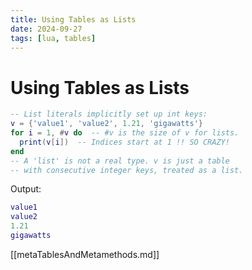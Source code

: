 ```yaml
---
title: Using Tables as Lists
date: 2024-09-27
tags: [lua, tables]
---
```


# Using Tables as Lists

```lua
-- List literals implicitly set up int keys:
v = {'value1', 'value2', 1.21, 'gigawatts'}
for i = 1, #v do  -- #v is the size of v for lists.
  print(v[i])  -- Indices start at 1 !! SO CRAZY!
end
-- A 'list' is not a real type. v is just a table
-- with consecutive integer keys, treated as a list.
```

Output:

```lua
value1
value2
1.21
gigawatts
```

[[metaTablesAndMetamethods.md]]
